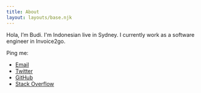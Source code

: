 ```yaml
---
title: About
layout: layouts/base.njk
---
```

Hola, I’m Budi. I'm Indonesian live in Sydney. I currently work as a software engineer in Invoice2go.

Ping me:
<ul>
	<li><a href="mailto:deerawan@gmail.com" target="_blank">Email</a></li>
	<li><a title="Budi Irawan (@deerawan) on Twitter" href="https://twitter.com/deerawan">Twitter</a></li>
	<li><a title="Budi Irawan on GitHub" href="https://github.com/deerawan">GitHub</a></li>
	<li><a title="Budi Irawan on Stack Overflow" href="https://stackoverflow.com/users/375148/deerawan">Stack Overflow</a></li>
</ul>